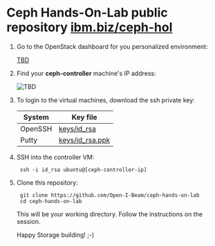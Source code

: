 Ceph Hands-On-Lab public repository [ibm.biz/ceph-hol][url]
===========================================================

1. Go to the OpenStack dashboard for you personalized environment:

    [TBD][dashboard]

2. Find your **ceph-controller** machine's IP address:

    ![TBD](imgurl)

3. To login to the virtual machines, download the ssh private key:

    | System  | Key file             |
    | ------- | -------------------- |
    | OpenSSH | [keys/id_rsa][1]     |
    | Putty   | [keys/id_rsa.ppk][2] |

4. SSH into the controller VM:

        ssh -i id_rsa ubuntu@[ceph-controller-ip]

5. Clone this repository:

        git clone https://github.com/Open-I-Beam/ceph-hands-on-lab
        cd ceph-hands-on-lab

    This will be your working directory. Follow the instructions on the session.

    Happy Storage building! ;-)

[url]: http://ibm.biz/ceph-hol
[dashboard]: example.com
[1]:https://raw.githubusercontent.com/Open-I-Beam/ceph-hands-on-lab/master/keys/id_rsa
[2]:https://raw.githubusercontent.com/Open-I-Beam/ceph-hands-on-lab/master/keys/id_rsa.ppk

